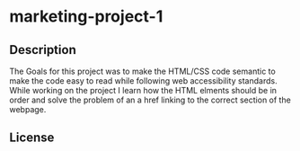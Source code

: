 # marketing-project-1

## Description

The Goals for this project was to make the HTML/CSS code semantic to make the code easy to read while following web accessibility standards.
While working on the project I learn how the HTML elments should be in order and solve the problem of an a href linking to the correct section of the webpage.

## License
